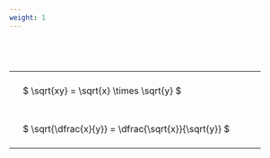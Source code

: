 ```yaml
---
weight: 1
---
```


#  
<br>
<style type="text/css">
#T_e5d78 th.col_heading {
  text-align: left;
  font-size: 1em;
}
#T_e5d78 td {
  text-align: left;
  font-size: 1em;
  padding: 1.5em;
}
#T_e5d78_row0_col0, #T_e5d78_row1_col0 {
  width: 400px;
  white-space: pre-wrap;
}
</style>
<table id="T_e5d78">
  <thead>
  </thead>
  <tbody>
    <tr>
      <td id="T_e5d78_row0_col0" class="data row0 col0" >$ \sqrt{xy} = \sqrt{x} \times \sqrt{y} $</td>
    </tr>
    <tr>
      <td id="T_e5d78_row1_col0" class="data row1 col0" >$ \sqrt{\dfrac{x}{y}} = \dfrac{\sqrt{x}}{\sqrt{y}} $</td>
    </tr>
  </tbody>
</table>
